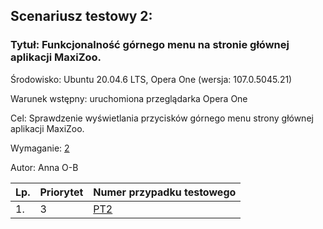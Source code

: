## Scenariusz testowy 2:

### Tytuł: Funkcjonalność górnego menu na stronie głównej aplikacji MaxiZoo.

Środowisko: Ubuntu 20.04.6 LTS, Opera One (wersja: 107.0.5045.21)

Warunek wstępny: uruchomiona przeglądarka Opera One

Cel: Sprawdzenie wyświetlania przycisków górnego menu strony głównej aplikacji MaxiZoo.

Wymaganie: [2](../Przypadki_testowe/PT-test%20mzoo2.md#wymaganie-funkcjonalne-2)

Autor: Anna O-B


| Lp. | Priorytet | Numer przypadku testowego|
| --- | ---------- | ------------ |
| 1.  | 3 | [PT2](../Przypadki_testowe/PT-test%20mzoo2.md#id-pt2) | 